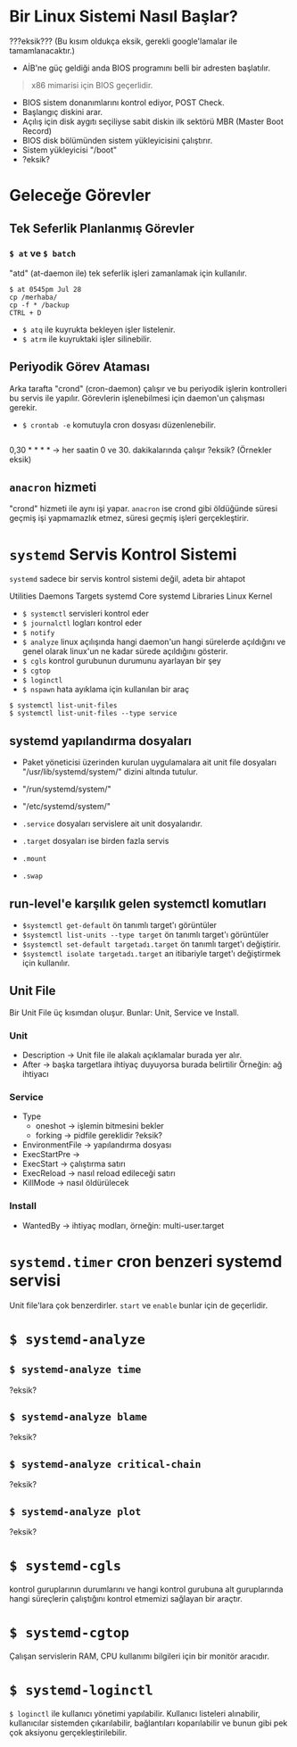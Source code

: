 # Bir Linux Sistemi Nasıl Başlar?
???eksik??? (Bu kısım oldukça eksik, gerekli google'lamalar ile tamamlanacaktır.)

- AİB'ne güç geldiği anda BIOS programını belli bir adresten başlatılır.

> x86 mimarisi için BIOS geçerlidir. 

- BIOS sistem donanımlarını kontrol ediyor, POST Check.
- Başlangıç diskini arar.
- Açılış için  disk aygıtı seçiliyse sabit diskin ilk sektörü MBR (Master Boot Record)
- BIOS disk bölümünden sistem yükleyicisini çalıştırır.
- Sistem yükleyicisi "/boot"
- ?eksik?

# Geleceğe Görevler

## Tek Seferlik Planlanmış Görevler

### `$ at` ve `$ batch`
"atd" (at-daemon ile) tek seferlik işleri zamanlamak için kullanılır.

```shell
$ at 0545pm Jul 28
cp /merhaba/
cp -f * /backup
CTRL + D
```

- `$ atq` ile kuyrukta bekleyen işler listelenir.
- `$ atrm` ile kuyruktaki işler silinebilir.

## Periyodik Görev Ataması
Arka tarafta "crond" (cron-daemon) çalışır ve bu periyodik işlerin kontrolleri bu servis ile yapılır. Görevlerin işlenebilmesi için daemon'un çalışması gerekir.

- `$ crontab -e` komutuyla cron dosyası düzenlenebilir.

```shell

```

0,30 * * * * -> her saatin 0 ve 30. dakikalarında çalışır
?eksik? (Örnekler eksik)

## `anacron` hizmeti
"crond" hizmeti ile aynı işi yapar. `anacron` ise crond gibi öldüğünde süresi geçmiş işi yapmamazlık etmez, süresi geçmiş işleri gerçekleştirir.

# `systemd` Servis Kontrol Sistemi
`systemd` sadece bir servis kontrol sistemi değil, adeta bir ahtapot

Utilities
Daemons Targets
systemd Core
systemd Libraries
Linux Kernel

- `$ systemctl` servisleri kontrol eder
- `$ journalctl` logları kontrol eder
- `$ notify` 
- `$ analyze` linux açılışında hangi daemon'un hangi sürelerde açıldığını ve genel olarak linux'un ne kadar sürede açıldığını gösterir.
- `$ cgls` kontrol gurubunun durumunu ayarlayan bir şey
- `$ cgtop`
- `$ loginctl` 
- `$ nspawn` hata ayıklama için kullanılan bir araç

```shell
$ systemctl list-unit-files
$ systemctl list-unit-files --type service
```

## systemd yapılandırma dosyaları
- Paket yöneticisi üzerinden kurulan uygulamalara ait unit file dosyaları "/usr/lib/systemd/system/" dizini altında tutulur.
- "/run/systemd/system/"
- "/etc/systemd/system/"

- `.service` dosyaları servislere ait unit dosyalarıdır.
- `.target` dosyaları ise birden fazla servis
- `.mount` 
- `.swap`

## run-level'e karşılık gelen systemctl komutları
- `$systemctl get-default` ön tanımlı target'ı görüntüler
- `$systemctl list-units --type target` ön tanımlı target'ı görüntüler
- `$systemctl set-default targetadı.target` ön tanımlı target'ı değiştirir.
- `$systemctl isolate targetadı.target` an itibariyle target'ı değiştirmek için kullanılır.

## Unit File
Bir Unit File üç kısımdan oluşur. Bunlar: Unit, Service ve Install.

### Unit
- Description -> Unit file ile alakalı açıklamalar burada yer alır.
- After -> başka targetlara ihtiyaç duyuyorsa burada belirtilir Örneğin: ağ ihtiyacı

### Service
- Type
  - oneshot -> işlemin bitmesini bekler
  - forking -> pidfile gereklidir ?eksik?
- EnvironmentFile -> yapılandırma dosyası
- ExecStartPre -> 
- ExecStart -> çalıştırma satırı
- ExecReload -> nasıl reload edileceği satırı
- KillMode -> nasıl öldürülecek

### Install
- WantedBy -> ihtiyaç modları, örneğin: multi-user.target

# `systemd.timer` cron benzeri systemd servisi
Unit file'lara çok benzerdirler. `start` ve `enable` bunlar için de geçerlidir.

# `$ systemd-analyze`
## `$ systemd-analyze time`
?eksik?

## `$ systemd-analyze blame`
?eksik?

## `$ systemd-analyze critical-chain`
?eksik?

## `$ systemd-analyze plot`
?eksik?

# `$ systemd-cgls`
kontrol guruplarının durumlarını ve hangi kontrol gurubuna alt guruplarında hangi süreçlerin çalıştığını kontrol etmemizi sağlayan bir araçtır.

# `$ systemd-cgtop`
Çalışan servislerin RAM, CPU kullanımı bilgileri için bir monitör aracıdır.

# `$ systemd-loginctl`
`$ loginctl` ile kullanıcı yönetimi yapılabilir. Kullanıcı listeleri alınabilir, kullanıcılar sistemden çıkarılabilir, bağlantıları koparılabilir ve bunun gibi pek çok aksiyonu gerçekleştirilebilir.
